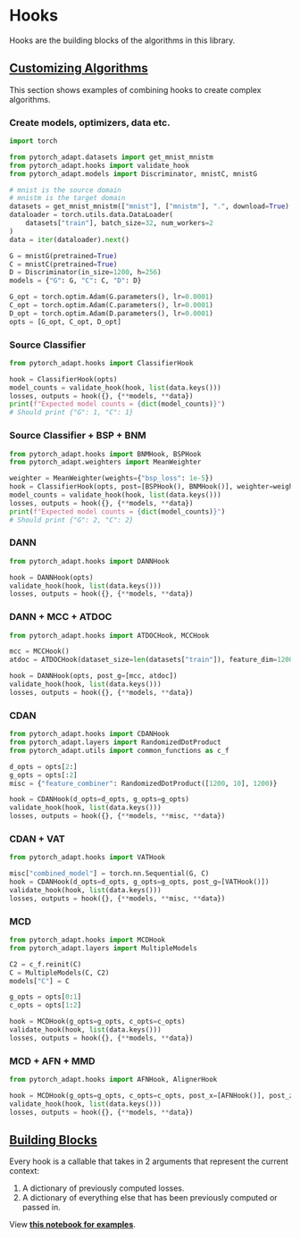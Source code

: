 # Hooks

Hooks are the building blocks of the algorithms in this library.

## [Customizing Algorithms](https://github.com/KevinMusgrave/pytorch-adapt/tree/main/examples/notebooks/CustomizingAlgorithms.ipynb)

This section shows examples of combining hooks to create complex algorithms.

### Create models, optimizers, data etc.
```python
import torch

from pytorch_adapt.datasets import get_mnist_mnistm
from pytorch_adapt.hooks import validate_hook
from pytorch_adapt.models import Discriminator, mnistC, mnistG

# mnist is the source domain
# mnistm is the target domain
datasets = get_mnist_mnistm(["mnist"], ["mnistm"], ".", download=True)
dataloader = torch.utils.data.DataLoader(
    datasets["train"], batch_size=32, num_workers=2
)
data = iter(dataloader).next()

G = mnistG(pretrained=True)
C = mnistC(pretrained=True)
D = Discriminator(in_size=1200, h=256)
models = {"G": G, "C": C, "D": D}

G_opt = torch.optim.Adam(G.parameters(), lr=0.0001)
C_opt = torch.optim.Adam(C.parameters(), lr=0.0001)
D_opt = torch.optim.Adam(D.parameters(), lr=0.0001)
opts = [G_opt, C_opt, D_opt]
```

### Source Classifier
```python
from pytorch_adapt.hooks import ClassifierHook

hook = ClassifierHook(opts)
model_counts = validate_hook(hook, list(data.keys()))
losses, outputs = hook({}, {**models, **data})
print(f"Expected model counts = {dict(model_counts)}")
# Should print {"G": 1, "C": 1}
```

### Source Classifier + BSP + BNM
```python
from pytorch_adapt.hooks import BNMHook, BSPHook
from pytorch_adapt.weighters import MeanWeighter

weighter = MeanWeighter(weights={"bsp_loss": 1e-5})
hook = ClassifierHook(opts, post=[BSPHook(), BNMHook()], weighter=weighter)
model_counts = validate_hook(hook, list(data.keys()))
losses, outputs = hook({}, {**models, **data})
print(f"Expected model counts = {dict(model_counts)}")
# Should print {"G": 2, "C": 2}
```

### DANN
```python
from pytorch_adapt.hooks import DANNHook

hook = DANNHook(opts)
validate_hook(hook, list(data.keys()))
losses, outputs = hook({}, {**models, **data})
```

### DANN + MCC + ATDOC
```python
from pytorch_adapt.hooks import ATDOCHook, MCCHook

mcc = MCCHook()
atdoc = ATDOCHook(dataset_size=len(datasets["train"]), feature_dim=1200, num_classes=10)

hook = DANNHook(opts, post_g=[mcc, atdoc])
validate_hook(hook, list(data.keys()))
losses, outputs = hook({}, {**models, **data})
```

### CDAN
```python
from pytorch_adapt.hooks import CDANHook
from pytorch_adapt.layers import RandomizedDotProduct
from pytorch_adapt.utils import common_functions as c_f

d_opts = opts[2:]
g_opts = opts[:2]
misc = {"feature_combiner": RandomizedDotProduct([1200, 10], 1200)}

hook = CDANHook(d_opts=d_opts, g_opts=g_opts)
validate_hook(hook, list(data.keys()))
losses, outputs = hook({}, {**models, **misc, **data})
```

### CDAN + VAT
```python
from pytorch_adapt.hooks import VATHook

misc["combined_model"] = torch.nn.Sequential(G, C)
hook = CDANHook(d_opts=d_opts, g_opts=g_opts, post_g=[VATHook()])
validate_hook(hook, list(data.keys()))
losses, outputs = hook({}, {**models, **misc, **data})
```

### MCD
```python
from pytorch_adapt.hooks import MCDHook
from pytorch_adapt.layers import MultipleModels

C2 = c_f.reinit(C)
C = MultipleModels(C, C2)
models["C"] = C

g_opts = opts[0:1]
c_opts = opts[1:2]

hook = MCDHook(g_opts=g_opts, c_opts=c_opts)
validate_hook(hook, list(data.keys()))
losses, outputs = hook({}, {**models, **data})
```

### MCD + AFN + MMD
```python
from pytorch_adapt.hooks import AFNHook, AlignerHook

hook = MCDHook(g_opts=g_opts, c_opts=c_opts, post_x=[AFNHook()], post_z=[AlignerHook()])
validate_hook(hook, list(data.keys()))
losses, outputs = hook({}, {**models, **data})
```



## [Building Blocks](https://github.com/KevinMusgrave/pytorch-adapt/tree/main/examples/notebooks/docs_examples.ipynb)

Every hook is a callable that takes in 2 arguments that represent the current context:

1. A dictionary of previously computed losses.
2. A dictionary of everything else that has been previously computed or passed in.

View **[this notebook for examples](https://github.com/KevinMusgrave/pytorch-adapt/tree/main/examples/notebooks/docs_examples/hooks.ipynb)**.
